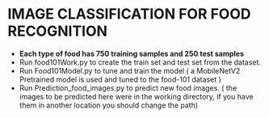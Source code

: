 # IMAGE CLASSIFICATION FOR FOOD RECOGNITION

  - **Each type of food has 750 training samples and 250 test samples** 
   - Run food101Work.py to create the train set and test set from the dataset.
- Run Food101Model.py to tune and train the model ( a MobileNetV2 Pretrained model is used and tuned to the food-101 dataset ) 
- Run Prediction_food_images.py to predict new food images. ( the images to be predicted here were in the working directory, if you have them in another location you should change the path)
